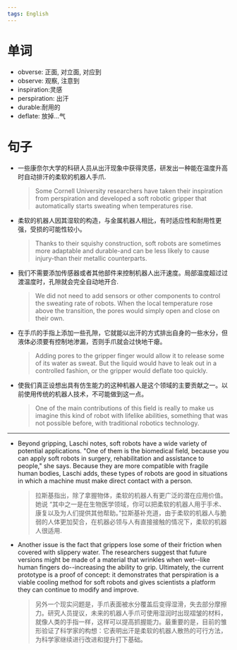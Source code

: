 ```yaml
---
tags: English
---
```


# 单词

-   obverse: 正面, 对立面, 对应到
-   observe: 观察, 注意到
-   inspiration:灵感
-   perspiration: 出汗
-   durable:耐用的
-   deflate: 放掉...气

# 句子

-   一些康奈尔大学的科研人员从出汗现象中获得灵感，研发出一种能在温度升高时自动排汗的柔软的机器人手爪.

    >   Some Cornell University researchers have taken their inspiration from perspiration and developed a soft robotic gripper that automatically starts sweating when temperatures rise.

-   柔软的机器人因其湿软的构造，与金属机器人相比，有时适应性和耐用性更强，受损的可能性较小。

    >   Thanks to their squishy construction, soft robots are sometimes more adaptable and durable-and can be less likely to cause injury-than their metallic counterparts.

-   我们不需要添加传感器或者其他部件来控制机器人出汗速度。局部温度超过过渡温度时，孔隙就会完全自动地开合.

    >   We did not need to add sensors or other components to control the sweating rate of robots. 
    >   When the local temperature rose above the transition, the pores would simply open and close on their own.

-   在手爪的手指上添加一些孔隙，它就能以出汗的方式排出自身的一些水分，但液体必须要有控制地渗漏，否则手爪就会过快地干瘪。

    >   Adding pores to the gripper finger would allow it to release some of its water as sweat. 
    >   But the liquid would have to leak out in a controlled fashion, or the gripper would deflate too quickly.

-   使我们真正设想出具有仿生能力的这种机器人是这个领域的主要贡献之一。以前使用传统的机器人技术，不可能做到这一点。

    >   One of the main contributions of this field is really to make us imagine this kind of robot with lifelike abilities, something that was not possible before, with traditional robotics technology.

---

-   Beyond gripping, Laschi notes, soft robots have a wide variety of potential applications. "One of them is the biomedical field, because you can apply soft robots in surgery, rehabilitation and assistance to people," she says. Because they are more compatible with fragile human bodies, Laschi adds, these types of robots are good in situations in which a machine must make direct contact with a person.
    
    >   拉斯基指出，除了拿握物体，柔软的机器人有更广泛的潜在应用价值。她说 “其中之一是在生物医学领域，你可以把柔软的机器人用于手术、康复以及为人们提供其他帮助。”拉斯基补充道，由于柔软的机器人与脆弱的人体更加契合，在机器必领与人有直接接触的情况下，柔软的机器人很适用.
    
-   Another issue is the fact that grippers lose some of their friction when covered with slippery water. 
    The researchers suggest that future versions might be made of a material that wrinkles when wet--like human fingers do--increasing the ability to grip. 
    Ultimately, the current prototype is a proof of concept: it demonstrates that perspiration is a viable cooling method for soft robots and gives scientists a platform they can continue to modify and improve.
    
    >   另外一个现实问题是，手爪表面被水分覆盖后变得湿滑，失去部分摩擦力。研究人员提议，未来的机器人手爪可使用湿润时出现褶皱的材料，就像人类的手指一样，这样可以提高抓握能力。最重要的是，目前的雏形验证了科学家的构想：它表明出汗是柔软的机器人散热的可行方法，为科学家继续进行改进和提升打下基础。
